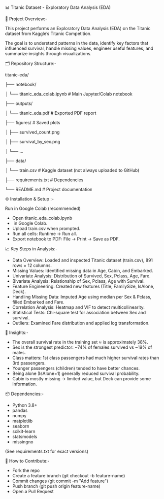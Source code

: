 📊 Titanic Dataset - Exploratory Data Analysis (EDA)



📌 Project Overview:-



This project performs an Exploratory Data Analysis (EDA) on the Titanic dataset from Kaggle’s Titanic Competition. 

The goal is to understand patterns in the data, identify key factors that influenced survival, handle missing values, engineer useful features, and summarize insights through visualizations.



🗂️ Repository Structure:-



titanic-eda/

├── notebook/

│   └── titanic\_eda\_colab.ipynb     # Main Jupyter/Colab notebook

├── outputs/

│   └── titanic\_eda.pdf             # Exported PDF report

├── figures/                        # Saved plots

│   ├── survived\_count.png

│   ├── survival\_by\_sex.png

│   └── ...

├── data/

│   └── train.csv                   # Kaggle dataset (not always uploaded to GitHub)

├── requirements.txt                 # Dependencies

└── README.md                        # Project documentation



⚙️ Installation \& Setup :-



Run in Google Colab (recommended)



* Open titanic\_eda\_colab.ipynb
* &nbsp;in Google Colab.
* Upload train.csv when prompted.
* Run all cells: Runtime → Run all.
* Export notebook to PDF: File → Print → Save as PDF.   



📈 Key Steps in Analysis:-



* Data Overview: Loaded and inspected Titanic dataset (train.csv), 891 rows × 12 columns.
* Missing Values: Identified missing data in Age, Cabin, and Embarked.
* Univariate Analysis: Distribution of Survived, Sex, Pclass, Age, Fare.
* Bivariate Analysis: Relationship of Sex, Pclass, Age with Survival.
* Feature Engineering: Created new features (Title, FamilySize, IsAlone, Deck).
* Handling Missing Data: Imputed Age using median per Sex \& Pclass, filled Embarked and Fare.
* Correlation Analysis: Heatmap and VIF to detect multicollinearity.
* Statistical Tests: Chi-square test for association between Sex and survival.
* Outliers: Examined Fare distribution and applied log transformation.



🔑 Insights:-



* The overall survival rate in the training set ≈ is approximately 38%.
* Sex is the strongest predictor: ~74% of females survived vs ~19% of males.
* Class matters: 1st class passengers had much higher survival rates than 3rd passengers.
* Younger passengers (children) tended to have better chances.
* Being alone (IsAlone=1) generally reduced survival probability.
* Cabin is mostly missing → limited value, but Deck can provide some information.



📦 Dependencies:-



* Python 3.8+
* pandas
* numpy
* matplotlib
* seaborn
* scikit-learn
* statsmodels
* missingno

(See requirements.txt for exact versions)



🚀 How to Contribute:-



* Fork the repo
* Create a feature branch (git checkout -b feature-name)
* Commit changes (git commit -m "Add feature")
* Push branch (git push origin feature-name)
* Open a Pull Request



